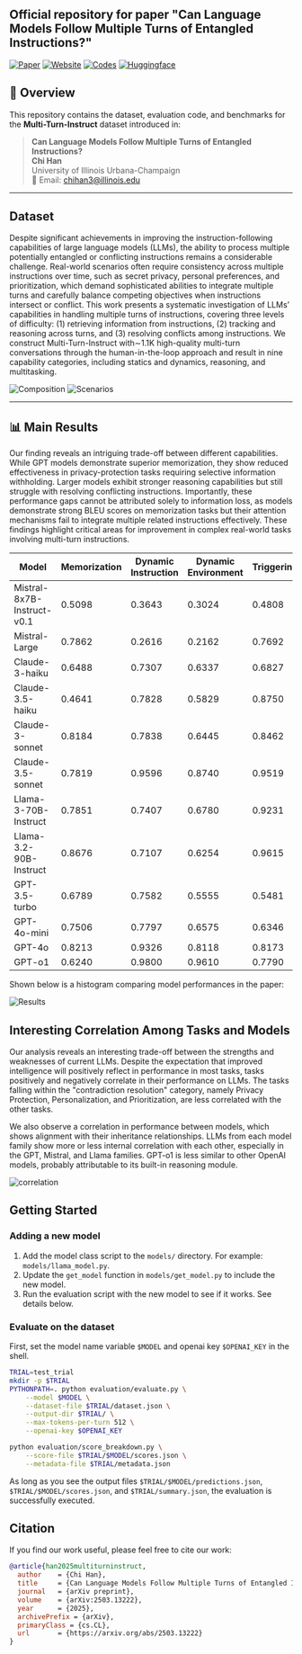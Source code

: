 ## Official repository for paper "Can Language Models Follow Multiple Turns of Entangled Instructions?"


[![Paper](https://img.shields.io/badge/Paper-Arxiv-blue)](https://arxiv.org/pdf/2503.13222)
[![Website](https://img.shields.io/badge/Website-Official-green)](https://glaciohound.github.io/Multi-Turn-Instruct)
[![Codes](https://img.shields.io/badge/Codes-available-green)](https://github.com/Glaciohound/Multi-Turn-Instruct)
[![Huggingface](https://img.shields.io/badge/Dataset-Huggingface-orange)](https://huggingface.co/datasets/Glaciohound/Multi-Turn-Instruct)


## 📌 Overview

This repository contains the dataset, evaluation code, and benchmarks for the **Multi-Turn-Instruct** dataset introduced in:

> **Can Language Models Follow Multiple Turns of Entangled Instructions?**  
> **Chi Han**  
> University of Illinois Urbana-Champaign  
> 📧 Email: chihan3@illinois.edu  

---

## Dataset

Despite significant achievements in improving the instruction-following capabilities of large language models (LLMs), the ability to process multiple potentially entangled or conflicting instructions remains a considerable challenge.  Real-world scenarios often require consistency across multiple instructions over time, such as secret privacy, personal preferences, and prioritization, which demand sophisticated abilities to integrate multiple turns and carefully balance competing objectives when instructions intersect or conflict.
This work presents a systematic investigation of LLMs’ capabilities in handling multiple turns of instructions, covering three levels of difficulty: (1) retrieving information from instructions, (2) tracking and reasoning across turns, and (3) resolving conflicts among instructions. We construct Multi-Turn-Instruct with∼1.1K high-quality multi-turn conversations through the human-in-the-loop approach and result in nine capability categories, including statics and dynamics, reasoning, and multitasking.

![Composition](assets/data_composition.jpg)
![Scenarios](assets/scenarios.jpg)

---

## 📊 Main Results

Our finding reveals an intriguing trade-off between different capabilities. While GPT models demonstrate superior memorization, they show reduced effectiveness in privacy-protection tasks requiring selective information withholding. Larger models exhibit stronger reasoning capabilities but still struggle with resolving conflicting instructions. Importantly, these performance gaps cannot be attributed solely to information loss, as models demonstrate strong BLEU scores on memorization tasks but their attention mechanisms fail to integrate multiple related instructions effectively. These findings highlight critical areas for improvement in complex real-world tasks involving multi-turn instructions.

| Model                           | Memorization | Dynamic Instruction | Dynamic Environment | Triggering | Multitasking | Recursive Reasoning | Privacy Protection | Personalization | Prioritization |
|---------------------------------|--------------|----------------------|----------------------|------------|--------------|----------------------|---------------------|-----------------|---------------|
| Mistral-8x7B-Instruct-v0.1      | 0.5098       | 0.3643               | 0.3024               | 0.4808     | 0.2413       | 0.5380               | 0.2795              | 0.16            | 0.454         |
| Mistral-Large                   | 0.7862       | 0.2616               | 0.2162               | 0.7692     | 0.2743       | 0.5553               | 0.2795              | 0.07            | 0.292         |
| Claude-3-haiku                  | 0.6488       | 0.7307               | 0.6337               | 0.6827     | 0.7075       | 0.5428               | 0.5217              | 0.24            | 0.283         |
| Claude-3.5-haiku                | 0.4641       | 0.7828               | 0.5829               | 0.8750     | 0.7458       | 0.7036               | 0.3478              | 0.16            | 0.392         |
| Claude-3-sonnet                 | 0.8184       | 0.7838               | 0.6445               | 0.8462     | 0.7593       | 0.6295               | 0.4410              | 0.13            | 0.3388        |
| Claude-3.5-sonnet               | 0.7819       | 0.9596               | 0.8740               | 0.9519     | 0.8491       | 0.7988               | 0.3540              | 0.17            | 0.494         |
| Llama-3-70B-Instruct            | 0.7851       | 0.7407               | 0.6780               | 0.9231     | 0.7927       | 0.6756               | 0.3540              | 0.19            | 0.368         |
| Llama-3.2-90B-Instruct          | 0.8676       | 0.7107               | 0.6254               | 0.9615     | 0.8133       | 0.7324               | 0.3602              | 0.19            | 0.425         |
| GPT-3.5-turbo                   | 0.6789       | 0.7582               | 0.5555               | 0.5481     | 0.6451       | 0.5881               | 0.3168              | 0.15            | 0.303         |
| GPT-4o-mini                     | 0.7506       | 0.7797               | 0.6575               | 0.6346     | 0.7630       | 0.6920               | 0.1864              | 0.22            | 0.326         |
| GPT-4o                          | 0.8213       | 0.9326               | 0.8118               | 0.8173     | 0.8815       | 0.7584               | 0.2733              | 0.12            | 0.357         |
| GPT-o1                          | 0.6240       | 0.9800               | 0.9610               | 0.7790     | 0.8630       | 0.8890               | 0.3410              | 0.35            | 0.335         |


Shown below is a histogram comparing model performances in the paper:

![Results](assets/model_scores.jpg)


## Interesting Correlation Among Tasks and Models

Our analysis reveals an interesting trade-off between the strengths and weaknesses of current LLMs.
Despite the expectation that improved intelligence will positively reflect in performance in most tasks, tasks positively and negatively correlate in their performance on LLMs. The tasks falling within the "contradiction resolution" category, namely Privacy Protection, Personalization, and Prioritization, are less correlated with the other tasks.

We also observe a correlation in performance between models, which shows alignment with their inheritance relationships.
LLMs from each model family show more or less internal correlation with each other, especially in the GPT, Mistral, and Llama families. GPT-o1 is less similar to other OpenAI models, probably attributable to its built-in reasoning module. 

![correlation](assets/correlation.png)


## Getting Started

### Adding a new model

1. Add the model class script to the `models/` directory.
For example: `models/llama_model.py`.
2. Update the `get_model` function in `models/get_model.py` to include the new model.
3. Run the evaluation script with the new model to see if it works. See details below.


### Evaluate on the dataset

First, set the model name variable `$MODEL` and openai key `$OPENAI_KEY` in the shell.

```bash
TRIAL=test_trial
mkdir -p $TRIAL
PYTHONPATH=. python evaluation/evaluate.py \
    --model $MODEL \
    --dataset-file $TRIAL/dataset.json \
    --output-dir $TRIAL/ \
    --max-tokens-per-turn 512 \
    --openai-key $OPENAI_KEY

python evaluation/score_breakdown.py \
    --score-file $TRIAL/$MODEL/scores.json \
    --metadata-file $TRIAL/metadata.json
```

As long as you see the output files
`$TRIAL/$MODEL/predictions.json`, `$TRIAL/$MODEL/scores.json`, and `$TRIAL/summary.json`, the evaluation is successfully executed.


## Citation


If you find our work useful, please feel free to cite our work:


```bibtex
@article{han2025multiturninstruct,
  author    = {Chi Han},
  title     = {Can Language Models Follow Multiple Turns of Entangled Instructions?},
  journal   = {arXiv preprint},
  volume    = {arXiv:2503.13222},
  year      = {2025},
  archivePrefix = {arXiv},
  primaryClass = {cs.CL},
  url       = {https://arxiv.org/abs/2503.13222}
}
```
